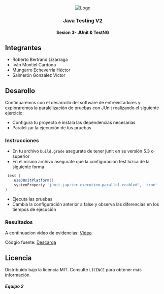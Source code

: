 <!-- PROJECT LOGO -->
<br />
<p align="center">
  <a>
    <img src="https://upload.wikimedia.org/wikipedia/commons/4/43/Cognizant_logo_2022.svg" alt="Logo">
  </a>

<h3 align="center">Java Testing V2</h3>
<h4 align="center">Sesion 3- JUnit & TestNG</h4>

## Integrantes

* Roberto Bertrand Lizárraga
* Iván Montiel Cardona
* Mungarro Echeverría Héctor
* Salmerón González Victor

## Desarollo
Continuaremos con el desarrollo del software de entrevistadores y exploraremos la paralelización de pruebas con JUnit realizando el siguiente ejercicio:

* Configura tu proyecto e instala las dependencias necesarias
* Paralelizar la ejecución de tus pruebas

### Instrucciones

* En tu archivo `build.grade` asegurate de tener junit en su versión 5.3 o superior
* En el mismo archivo asegurate que la configuración test luzca de la siguiente forma
```gradle
 test {
    useJUnitPlatform()
    systemProperty 'junit.jupiter.execution.parallel.enabled', 'true'
}
```
* Ejecuta las pruebas
* Cambia la configuración anterior a false y observa las diferencias en los tiempos de ejecución

### Resultados

A continuacion video de evidencias: [Video](https://replit.com/@IvnMontiel1/PostworksBedu#Sesion%203/Evidencias_Postwork_sesion_03.mp4)

Códgio fuente: [Descarga](https://replit.com/@IvnMontiel1/PostworksBedu#Sesion%203/postwork_sesion_03.zip)


## Licencia
Distribuido bajo la licencia MIT. Consulte `LICENCE` para obtener más información.

##### Equipo 2